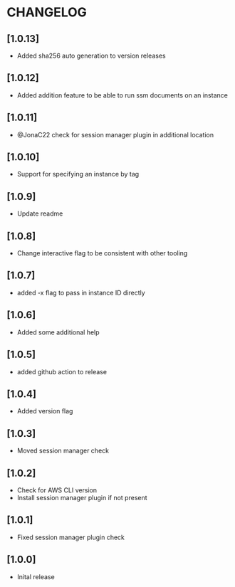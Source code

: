 # CHANGELOG

## [1.0.13]

- Added sha256 auto generation to version releases

## [1.0.12]

- Added addition feature to be able to run ssm documents on an instance

## [1.0.11]

- @JonaC22 check for session manager plugin in additional location

## [1.0.10]

- Support for specifying an instance by tag

## [1.0.9]

- Update readme

## [1.0.8]

- Change interactive flag to be consistent with other tooling

## [1.0.7]

- added -x flag to pass in instance ID directly

## [1.0.6]

- Added some additional help

## [1.0.5]

- added github action to release

## [1.0.4]

- Added version flag

## [1.0.3]

- Moved session manager check

## [1.0.2]

- Check for AWS CLI version
- Install session manager plugin if not present

## [1.0.1]

- Fixed session manager plugin check

## [1.0.0]

- Inital release
